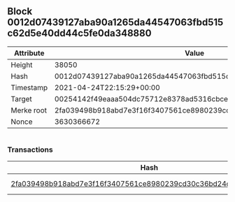 ## Block 0012d07439127aba90a1265da44547063fbd515c62d5e40dd44c5fe0da348880

Attribute | Value
--- | ---
Height | 38050
Hash | 0012d07439127aba90a1265da44547063fbd515c62d5e40dd44c5fe0da348880
Timestamp | 2021-04-24T22:15:29+00:00
Target | 00254142f49eaaa504dc75712e8378ad5316cbcead634704b3734b6271167cc4
Merke root | 2fa039498b918abd7e3f16f3407561ce8980239cd30c36bd24ded65e06373d6a
Nonce | 3630366672

```

```

### Transactions

Hash | Amount
--- | ---
[2fa039498b918abd7e3f16f3407561ce8980239cd30c36bd24ded65e06373d6a](2fa039498b918abd7e3f16f3407561ce8980239cd30c36bd24ded65e06373d6a.md) | 10.00000000 SKEPTI 

